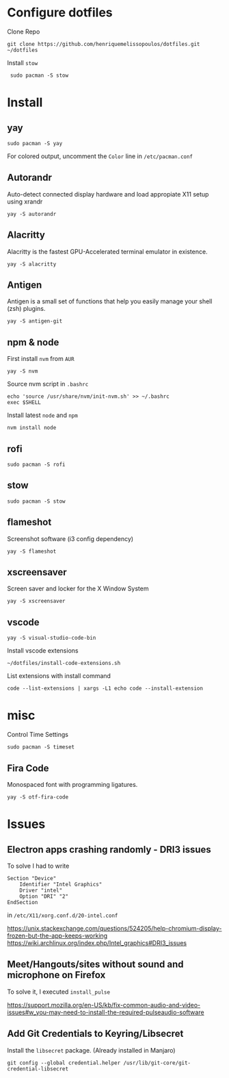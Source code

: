 # Configure dotfiles
Clone Repo
```
git clone https://github.com/henriquemelissopoulos/dotfiles.git ~/dotfiles
```

Install `stow`
```
 sudo pacman -S stow
```

# Install
## yay
```
sudo pacman -S yay
```

For colored output, uncomment the `Color` line in `/etc/pacman.conf`

## Autorandr
Auto-detect connected display hardware and load appropiate X11 setup using xrandr
```
yay -S autorandr
```

## Alacritty
Alacritty is the fastest GPU-Accelerated terminal emulator in existence.
```
yay -S alacritty
```

## Antigen
Antigen is a small set of functions that help you easily manage your shell (zsh) plugins.
```
yay -S antigen-git
```

## npm & node
First install `nvm` from `AUR`
```
yay -S nvm
```

Source nvm script in `.bashrc`
```
echo 'source /usr/share/nvm/init-nvm.sh' >> ~/.bashrc
exec $SHELL
```

Install latest `node` and `npm`
```
nvm install node
```

## rofi
```
sudo pacman -S rofi
```

## stow
```
sudo pacman -S stow
```

## flameshot
Screenshot software (i3 config dependency)
```
yay -S flameshot
```

## xscreensaver
Screen saver and locker for the X Window System
```
yay -S xscreensaver
```

## vscode
```
yay -S visual-studio-code-bin
```

Install vscode extensions
```
~/dotfiles/install-code-extensions.sh
```

List extensions with install command
```
code --list-extensions | xargs -L1 echo code --install-extension
```

# misc

Control Time Settings
```
sudo pacman -S timeset
```

## Fira Code
Monospaced font with programming ligatures.
```
yay -S otf-fira-code
```

# Issues
## Electron apps crashing randomly - DRI3 issues
To solve I had to write

```
Section "Device"
    Identifier "Intel Graphics"
    Driver "intel"
    Option "DRI" "2"
EndSection
```

in `/etc/X11/xorg.conf.d/20-intel.conf`

https://unix.stackexchange.com/questions/524205/help-chromium-display-frozen-but-the-app-keeps-working
https://wiki.archlinux.org/index.php/Intel_graphics#DRI3_issues


## Meet/Hangouts/sites without sound and microphone on Firefox
To solve it, I executed `install_pulse`

https://support.mozilla.org/en-US/kb/fix-common-audio-and-video-issues#w_you-may-need-to-install-the-required-pulseaudio-software


## Add Git Credentials to Keyring/Libsecret
Install the `libsecret` package. (Already installed in Manjaro)

```git config --global credential.helper /usr/lib/git-core/git-credential-libsecret```